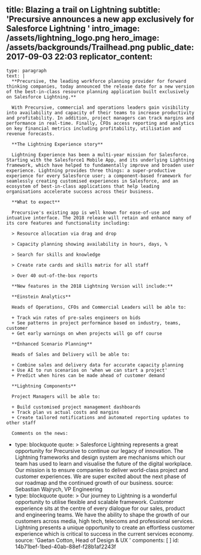title: Blazing a trail on Lightning
subtitle: 'Precursive announces a new app exclusively for Salesforce Lightning '
intro_image: /assets/lightning_logo.png
hero_image: /assets/backgrounds/Trailhead.png
public_date: 2017-09-03 22:03
replicator_content:
  - 
    type: paragraph
    text: |
      **Precursive, the leading workforce planning provider for forward thinking companies, today announced the release date for a new version of the best-in-class resource planning application built exclusively on Salesforce Lightning.**
      
      With Precursive, commercial and operations leaders gain visibility into availability and capacity of their teams to increase productivity and profitability. In addition, project managers can track margins and performance in real-time. Finally, CFOs access reporting and analytics on key financial metrics including profitability, utilisation and revenue forecasts.
      
      **The Lightning Experience story**
      
      Lightning Experience has been a multi-year mission for Salesforce. Starting with the Salesforce1 Mobile App, and its underlying Lightning framework, which have helped to fundamentally improve and broaden user experience. Lightning provides three things: a super-productive experience for every Salesforce user; a component-based framework for seamlessly creating customised experiences in Salesforce, and an ecosystem of best-in-class applications that help leading organisations accelerate success across their business.
      
      **What to expect**
      
      Precursive's existing app is well known for ease-of-use and intuative interface. The 2018 release will retain and enhance many of its core features and functionality including:
      
      > Resource allocation via drag and drop
      
      > Capacity planning showing availability in hours, days, %
      
      > Search for skills and knowledge
      
      > Create rate cards and skills matrix for all staff
      
      > Over 40 out-of-the-box reports
      
      **New features in the 2018 Lightning Version will include:**
      
      **Einstein Analytics**
      
      Heads of Operations, CFOs and Commercial Leaders will be able to:
      
      + Track win rates of pre-sales engineers on bids
      + See patterns in project performance based on industry, teams, customer
      + Get early warnings on when projects will go off course
      
      **Enhanced Scenario Planning**
      
      Heads of Sales and Delivery will be able to:
      
      + Combine sales and delivery data for accurate capacity planning
      + Use AI to run scenarios on 'when we can start a project'
      + Predict when hires can be made ahead of customer demand
      
      **Lightning Components**
      
      Project Managers will be able to:
      
      + Build customised project management dashboards
      + Track plan vs actual costs and margins
      + Create tailored notifications and automated reporting updates to other staff
      
      Comments on the news:
  - 
    type: blockquote
    quote: >
      Salesforce Lightning represents a great opportunity for Precursive to continue our legacy of
      innovation. The Lightning frameworks and design system are mechanisms which our team has used to
      learn and visualise the future of the digital workplace. Our mission is to ensure companies to
      deliver world-class project and customer experiences. We are super excited about the next phase of
      our roadmap and the continued growth of our business.
    source: Sebastian Wajrych, VP Engineering
  - 
    type: blockquote
    quote: >
      Our journey to Lightning is a wonderful opportunity to utilise flexible and scalable framework.
      Customer experience sits at the centre of every dialogue for our sales, product and engineering
      teams. We have the ability to shape the growth of our customers across media, high tech, telecoms
      and professional services. Lightning presents a unique opportunity to create an effortless customer
      experience which is critical to success in the current services economy.
    source: 'Gaetan Cotton, Head of Design & UX '
components: [ ]
id: 14b71bef-1bed-40ab-88ef-f28b1af2243f
